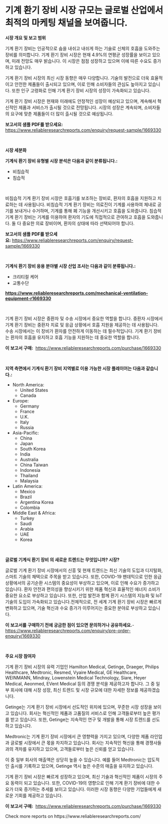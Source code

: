 <p><h1>기계 환기 장비 시장 규모는 글로벌 산업에서 최적의 마케팅 채널을 보여줍니다.</h1></p><p><strong>시장 개요 및 보고 범위</strong></p>
<p><p>기계 환기 장비는 인공적으로 숨을 내쉬고 내쉬게 하는 기술로 신체의 호흡을 도와주는 장비를 의미합니다. 기계 환기 장비 시장은 현재 4.9%의 연평균 성장률을 보이고 있으며, 미래 전망도 매우 밝습니다. 이 시장은 점점 성장하고 있으며 이에 따른 수요도 증가하고 있습니다.</p><p>기계 환기 장비 시장의 최신 시장 동향은 매우 다양합니다. 기술의 발전으로 더욱 효율적이고 안전한 제품들이 출시되고 있으며, 이로 인해 소비자들의 관심도 높아지고 있습니다. 또한 인구 고령화로 인해 기계 환기 장비 시장의 성장이 가속화되고 있습니다.</p><p>기계 환기 장비 시장은 현재와 미래에도 안정적인 성장이 예상되고 있으며, 계속해서 혁신적인 제품과 서비스가 출시될 것으로 전망됩니다. 시장의 성장은 계속되며, 소비자들의 요구에 맞춘 제품들이 더 많이 출시될 것으로 예상됩니다.</p></p>
<p><strong>보고서의 샘플 PDF를 받으세요:</strong> <a href="https://www.reliableresearchreports.com/enquiry/request-sample/1669330">https://www.reliableresearchreports.com/enquiry/request-sample/1669330</a></p>
<p>&nbsp;</p>
<p><strong>시장 세분화</strong></p>
<p><strong>기계식 환기 장비 유형별 시장 분석은 다음과 같이 분류됩니다.:</strong></p>
<p><ul><li>비침습적</li><li>침습적</li></ul></p>
<p>&nbsp;</p>
<p><p>비침습적 기계 환기 장비 시장은 호흡기를 보조하는 장비로, 환자의 호흡을 지원하고 치료하는 데 사용됩니다. 비침습적 기계 환기 장비는 의료진이 기계를 사용하여 체내로 공기를 보내거나 수거하며, 기계를 통해 폐 기능을 개선시키고 호흡을 도와줍니다. 침습적 기계 환기 장비는 기계를 이용하여 환자의 기도에 직접적으로 관여하고 호흡을 도와줍니다. 둘 다 중요한 의료 장비이며, 환자의 상태에 따라 선택되어야 합니다.</p></p>
<p><strong>보고서의 샘플 PDF를 받으세요:</strong>&nbsp;<a href="https://www.reliableresearchreports.com/enquiry/request-sample/1669330">https://www.reliableresearchreports.com/enquiry/request-sample/1669330</a></p>
<p>&nbsp;</p>
<p><strong> 기계식 환기 장비 응용 분야별 시장 산업 조사는 다음과 같이 분류됩니다.:</strong></p>
<p><ul><li>크리티컬 케어</li><li>교통수단</li></ul></p>
<p><strong><a href="https://www.reliableresearchreports.com/mechanical-ventilation-equipment-r1669330">https://www.reliableresearchreports.com/mechanical-ventilation-equipment-r1669330</a></strong></p>
<p>&nbsp;</p>
<p><p>기계 환기 장비 시장은 중환자 및 수송 시장에서 중요한 역할을 합니다. 중환자 시장에서 기계 환기 장비는 중환자 치료 및 응급 상황에서 호흡 지원을 제공하는 데 사용됩니다. 수송 시장에서는 이 장비가 환자를 안전하게 이동하는 데 필수적입니다. 기계 환기 장비는 환자의 호흡을 유지하고 호흡 기능을 지원하는 데 중요한 역할을 합니다.</p></p>
<p><strong>이 보고서 구매:</strong>&nbsp; <a href="https://www.reliableresearchreports.com/purchase/1669330">https://www.reliableresearchreports.com/purchase/1669330</a></p>
<p>&nbsp;</p>
<p><strong>지역 측면에서 기계식 환기 장비 지역별로 이용 가능한 시장 플레이어는 다음과 같습니다.:</strong></p>
<p><ul>
    <li>
        North America:
        <ul>
            <li>United States</li>
            <li>Canada</li>
        </ul>
    </li>
    <li>
        Europe:
        <ul>
            <li>Germany</li>
            <li>France</li>
            <li>U.K.</li>
            <li>Italy</li>
            <li>Russia</li>
        </ul>
    </li>
    <li>
        Asia-Pacific:
        <ul>
            <li>China</li>
            <li>Japan</li>
            <li>South Korea</li>
            <li>India</li>
            <li>Australia</li>
            <li>China Taiwan</li>
            <li>Indonesia</li>
            <li>Thailand</li>
            <li>Malaysia</li>
        </ul>
    </li>
    <li>
        Latin America:
        <ul>
            <li>Mexico</li>
            <li>Brazil</li>
            <li>Argentina Korea</li>
            <li>Colombia</li>
        </ul>
    </li>
    <li>
        Middle East & Africa:
        <ul>
            <li>Turkey</li>
            <li>Saudi</li>
            <li>Arabia</li>
            <li>UAE</li>
            <li>Korea</li>
        </ul>
    </li>
    </ul></p>
<p>&nbsp;</p>
<p><strong>글로벌 기계식 환기 장비 의 새로운 트렌드는 무엇입니까? 시장?</strong></p>
<p><p>글로벌 기계 환기 장비 시장에서의 신흥 및 현재 트렌드는 최신 기술의 도입과 디지털화, 스마트 기술의 채택으로 주목을 받고 있습니다. 또한, COVID-19 팬데믹으로 인한 응급 상황에서의 공기순환 시스템의 중요성이 부상하고 있으며, 이로 인해 수요가 증가하고 있습니다. 환자 안전과 편의성을 향상시키기 위한 제품 혁신과 효율적인 에너지 소비가 중요한 요소로 부상하고 있습니다. 또한, 산업 발전과 함께 환기 시스템의 지능화 및 IoT 기술의 도입이 가속화되고 있습니다.전체적으로, 전 세계 기계 환기 장비 시장은 빠르게 변화하고 있으며, 기술 혁신과 수요 증가가 이루어지는 중요한 분야로 부상하고 있습니다.</p></p>
<p><strong>이 보고서를 구매하기 전에 궁금한 점이 있으면 문의하거나 공유하세요.</strong>- <a href="https://www.reliableresearchreports.com/enquiry/pre-order-enquiry/1669330">https://www.reliableresearchreports.com/enquiry/pre-order-enquiry/1669330</a></p>
<p>&nbsp;</p>
<p><strong>주요 시장 참여자</strong></p>
<p><p>기계 환기 장비 시장의 유력 기업인 Hamilton Medical, Getinge, Draeger, Philips Healthcare, Medtronic, Resmed, Vyaire Medical, GE Healthcare, WEINMANN, Mindray, Lowenstein Medical Technology, Siare, Heyer Medical, Aeonmed, EVent Medical 등의 경쟁 분석을 제공하고자 합니다. 그 중 일부 회사에 대해 시장 성장, 최신 트렌드 및 시장 규모에 대한 자세한 정보를 제공하겠습니다.</p><p>Getinge는 기계 환기 장비 시장에서 선도적인 위치에 있으며, 꾸준한 시장 성장을 보이고 있습니다. 회사는 혁신적인 제품과 고품질의 서비스로 인해 고객들로부터 높은 평가를 받고 있습니다. 또한, Getinge는 지속적인 연구 및 개발을 통해 시장 트렌드를 선도하고 있습니다.</p><p>Medtronic는 기계 환기 장비 시장에서 큰 영향력을 가지고 있으며, 다양한 제품 라인업과 글로벌 시장에서 큰 몫을 차지하고 있습니다. 회사는 지속적인 혁신을 통해 경쟁사들과의 격차를 유지하고 있으며, 고객들로부터 높은 신뢰를 얻고 있습니다.</p><p>이 중 일부 회사의 매출액은 상당히 높을 수 있습니다. 예를 들어 Medtronic는 압도적인 출시를 기록하고 있으며, Getinge 역시 높은 수준의 매출을 유지하고 있습니다.</p><p>기계 환기 장비 시장은 빠르게 성장하고 있으며, 최신 기술과 혁신적인 제품이 시장의 주요 동력이 되고 있습니다. 또한, COVID-19의 영향으로 인해 기계 환기 장비에 대한 수요가 더욱 증가하는 추세를 보이고 있습니다. 이러한 시장 동향은 다양한 기업들에게 새로운 기회를 제공하고 있습니다.</p></p>
<p><strong>이 보고서 구매:</strong>&nbsp;&nbsp;<a href="https://www.reliableresearchreports.com/purchase/1669330">https://www.reliableresearchreports.com/purchase/1669330</a></p>
<p>Check more reports on https://www.reliableresearchreports.com/</p>